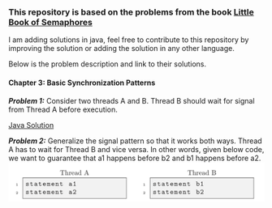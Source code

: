 ### This repository is based on the problems from the book [Little Book of Semaphores](http://greenteapress.com/semaphores/LittleBookOfSemaphores.pdf)

I am adding solutions in java, feel free to contribute to this repository by improving the solution or adding the solution in any other language.

Below is the problem description and link to their solutions.


#### Chapter 3: Basic Synchronization Patterns

_**Problem 1:**_ Consider two threads A and B. Thread B should wait for signal from Thread A before execution.

[Java Solution](Chapter_Three_Basic_Synchronization_Patterns/Signal.java)


_**Problem 2:**_ Generalize the signal pattern so that it works both ways. Thread A has to wait for Thread B and vice versa. In other words, given below code, we want to guarantee that a1 happens before b2 and b1 happens before a2.
![](assets/Rendezvous.png)

